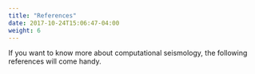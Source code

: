 ```yaml
---
title: "References"
date: 2017-10-24T15:06:47-04:00
weight: 6
---
```


If you want to know more about computational seismology, the following references will come handy.

